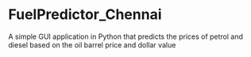 # FuelPredictor_Chennai
A simple GUI application in Python that predicts the prices of petrol and diesel based on the oil barrel price and dollar value 
